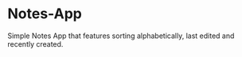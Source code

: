 # Notes-App
Simple Notes App that features sorting alphabetically, last edited and recently created.
